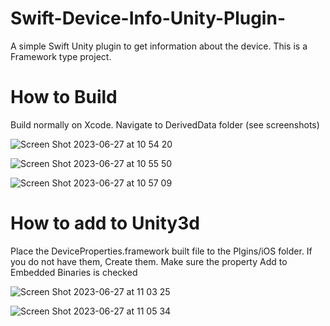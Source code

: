 # Swift-Device-Info-Unity-Plugin-
A simple Swift Unity plugin to get information about the device. This is a Framework type project.

# How to Build
Build normally on Xcode. Navigate to DerivedData folder (see screenshots)

![Screen Shot 2023-06-27 at 10 54 20](https://github.com/dinhonms/Swift-Device-Info-Unity-Plugin-/assets/25248564/29cb97ba-88f2-42c8-ba2d-dbc1576d6fa9)

![Screen Shot 2023-06-27 at 10 55 50](https://github.com/dinhonms/Swift-Device-Info-Unity-Plugin-/assets/25248564/b6cda436-d246-47ce-9e95-b53684ad6d56)

![Screen Shot 2023-06-27 at 10 57 09](https://github.com/dinhonms/Swift-Device-Info-Unity-Plugin-/assets/25248564/fd78171c-2b5d-4fbc-b608-86ec9a2501b5)

# How to add to Unity3d
Place the DeviceProperties.framework built file to the Plgins/iOS folder. If you do not have them, Create them. Make sure the property Add to Embedded Binaries is checked

![Screen Shot 2023-06-27 at 11 03 25](https://github.com/dinhonms/Swift-Device-Info-Unity-Plugin-/assets/25248564/75b0882c-959c-4ea0-bc31-e876a806256c)

![Screen Shot 2023-06-27 at 11 05 34](https://github.com/dinhonms/Swift-Device-Info-Unity-Plugin-/assets/25248564/b5eaab50-b03f-4b3f-af36-81f13a570952)
